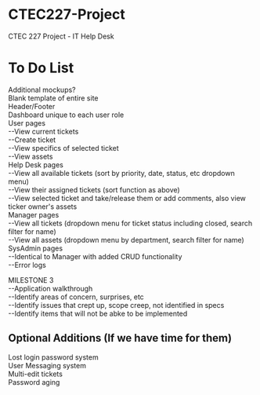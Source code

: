 CTEC227-Project
===============

CTEC 227 Project - IT Help Desk

To Do List
==========
Additional mockups?  
Blank template of entire site  
Header/Footer  
Dashboard unique to each user role  
User pages  
--View current tickets  
--Create ticket  
--View specifics of selected ticket  
--View assets  
Help Desk pages  
--View all available tickets (sort by priority, date, status, etc dropdown menu)  
--View their assigned tickets (sort function as above)  
--View selected ticket and take/release them or add comments, also view ticker owner's assets  
Manager pages  
--View all tickets (dropdown menu for ticket status including closed, search filter for name)  
--View all assets (dropdown menu by department, search filter for name)  
SysAdmin pages  
--Identical to Manager with added CRUD functionality  
--Error logs  
  
MILESTONE 3  
--Application walkthrough  
--Identify areas of concern, surprises, etc  
--Identify issues that crept up, scope creep, not identified in specs  
--Identify items that will not be abke to be implemented  

Optional Additions (If we have time for them)
---
Lost login password system  
User Messaging system  
Multi-edit tickets  
Password aging  
